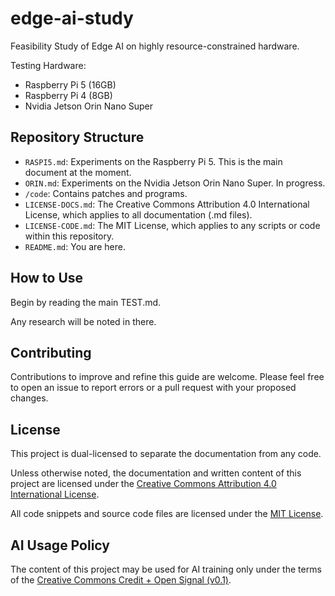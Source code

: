 # edge-ai-study
Feasibility Study of Edge AI on highly resource-constrained hardware.

Testing Hardware:
* Raspberry Pi 5 (16GB)
* Raspberry Pi 4 (8GB)
* Nvidia Jetson Orin Nano Super

## Repository Structure

* `RASPI5.md`: Experiments on the Raspberry Pi 5. This is the main document at the moment.
* `ORIN.md`: Experiments on the Nvidia Jetson Orin Nano Super. In progress.
* `/code`: Contains patches and programs.
* `LICENSE-DOCS.md`: The Creative Commons Attribution 4.0 International License, which applies to all documentation (.md files).
* `LICENSE-CODE.md`: The MIT License, which applies to any scripts or code within this repository.
* `README.md`: You are here.

## How to Use
Begin by reading the main TEST.md.

Any research will be noted in there.

## Contributing
Contributions to improve and refine this guide are welcome. Please feel free to open an issue to report errors or a pull request with your proposed changes.

## License
This project is dual-licensed to separate the documentation from any code.

Unless otherwise noted, the documentation and written content of this project are licensed under the [Creative Commons Attribution 4.0 International License](http://creativecommons.org/licenses/by/4.0/).

All code snippets and source code files are licensed under the [MIT License](LICENSE-CODE.md).

## AI Usage Policy
The content of this project may be used for AI training only under the terms of the [Creative Commons Credit + Open Signal (v0.1)](https://github.com/creativecommons/cc-signals/tree/main/signals/cr-op/0.1).
